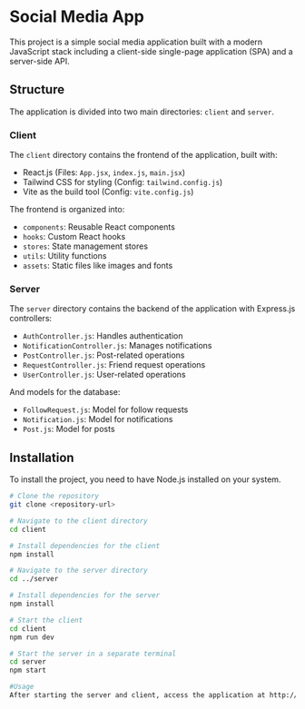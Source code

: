 # Social Media App

This project is a simple social media application built with a modern JavaScript stack including a client-side single-page application (SPA) and a server-side API.

## Structure

The application is divided into two main directories: `client` and `server`.

### Client

The `client` directory contains the frontend of the application, built with:

- React.js (Files: `App.jsx`, `index.js`, `main.jsx`)
- Tailwind CSS for styling (Config: `tailwind.config.js`)
- Vite as the build tool (Config: `vite.config.js`)

The frontend is organized into:

- `components`: Reusable React components
- `hooks`: Custom React hooks
- `stores`: State management stores
- `utils`: Utility functions
- `assets`: Static files like images and fonts

### Server

The `server` directory contains the backend of the application with Express.js controllers:

- `AuthController.js`: Handles authentication
- `NotificationController.js`: Manages notifications
- `PostController.js`: Post-related operations
- `RequestController.js`: Friend request operations
- `UserController.js`: User-related operations

And models for the database:

- `FollowRequest.js`: Model for follow requests
- `Notification.js`: Model for notifications
- `Post.js`: Model for posts

## Installation

To install the project, you need to have Node.js installed on your system.

```bash
# Clone the repository
git clone <repository-url>

# Navigate to the client directory
cd client

# Install dependencies for the client
npm install

# Navigate to the server directory
cd ../server

# Install dependencies for the server
npm install

# Start the client
cd client
npm run dev

# Start the server in a separate terminal
cd server
npm start

#Usage
After starting the server and client, access the application at http://localhost:3000
```
